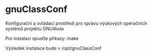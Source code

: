 gnuClassConf
============

Konfigurační a ovládací prostředí pro správu výukových operačních systémů projektu GNUškola

Pro instalaci spusťte příkazy:
make

Výsledek instalace bude v /opt/gnuClassConf

